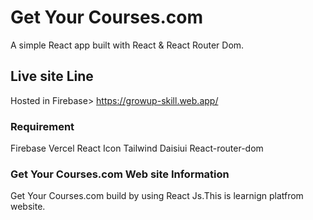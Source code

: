 # Get Your Courses.com
A simple React app built with React & React Router Dom.



## Live site Line
Hosted in Firebase> https://growup-skill.web.app/



### Requirement
Firebase
Vercel
React Icon
Tailwind
Daisiui
React-router-dom


### Get Your Courses.com Web site Information
Get Your Courses.com build  by using React Js.This is learnign platfrom website.











